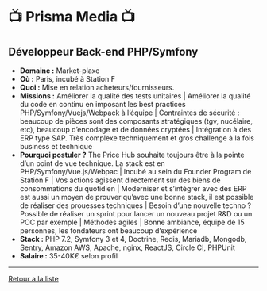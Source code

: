 # 📺 Prisma Media 📺

## Développeur Back-end PHP/Symfony

- **Domaine :** Market-plaxe
- **Où :** Paris, incubé à Station F
- **Quoi :** Mise en relation acheteurs/fournisseurs.
- **Missions :** Améliorer la qualité des tests unitaires | Améliorer la qualité du code en continu en imposant les best practices PHP/Symfony/Vuejs/Webpack à l’équipe | Contraintes de sécurité : beaucoup de pièces sont des composants stratégiques (tgv, nucélaire, etc), beaucoup d’encodage et de données cryptées | Intégration à des ERP type SAP. Très complexe techniquement et gros challenge à la fois business et technique
- **Pourquoi postuler ?** The Price Hub souhaite toujours être à la pointe d’un point de vue technique. La stack est en PHP/Symfony/Vue.js/Webpac |
Incubé au sein du Founder Program de Station F | Vos actions agissent directement sur des biens de consommations du quotidien | Moderniser et s’intégrer avec des ERP est aussi un moyen de prouver qu’avec une bonne stack, il est possible de réaliser des prouesses techniques | Besoin d’une nouvelle techno ? Possible de réaliser un sprint pour lancer un nouveau projet R&D ou un POC par exemple | Méthodes agiles | Bonne ambiance, équipe de 15 personnes, les fondateurs ont beaucoup d’expérience
- **Stack :** PHP 7.2, Symfony 3 et 4, Doctrine, Redis, Mariadb, Mongodb, Sentry, Amazon AWS, Apache, nginx, ReactJS, Circle CI, PHPUnit
- **Salaire :** 35-40K€ selon profil

----
[Retour a la liste](#file-00readme-md)
